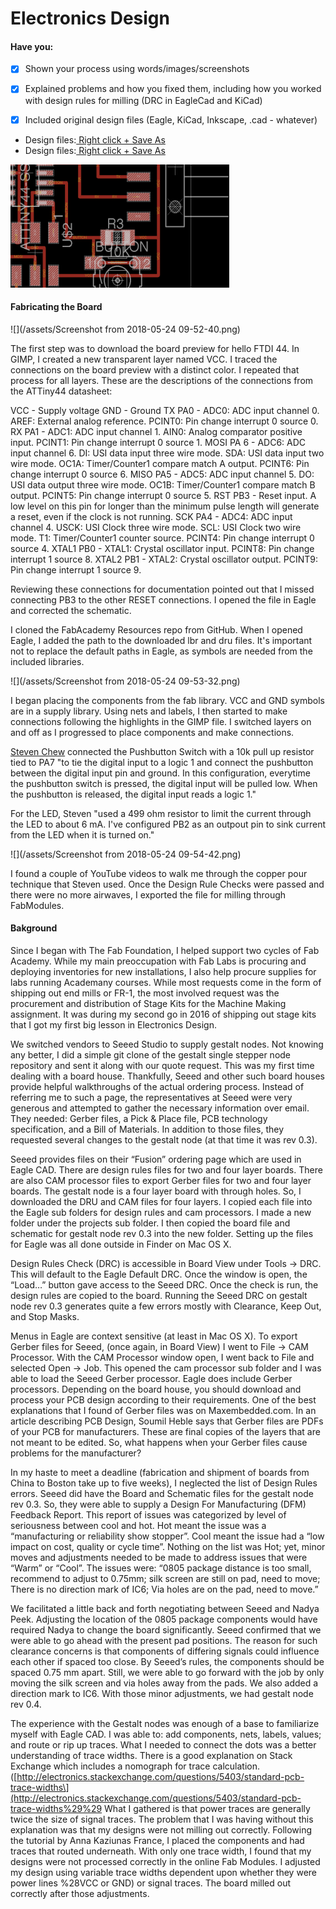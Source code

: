 # Electronics Design

#### Have you:

* [x] Shown your process using words/images/screenshots

* [x] Explained problems and how you fixed them, including how you worked with design rules for milling \(DRC in EagleCad and KiCad\)

* [x] Included original design files \(Eagle, KiCad, Inkscape, .cad - whatever\)

* Design files:[ Right click + Save As](/uploads/hello.ftdi.44.zip)
* Design files:[ Right click + Save As](/uploads/switch-and-led.zip)

![](/assets/electronics-design-1-350x197.png)

#### Fabricating the Board

![](/assets/Screenshot from 2018-05-24 09-52-40.png)

The first step was to download the board preview for hello FTDI 44. In GIMP, I created a new transparent layer named VCC. I traced the connections on the board preview with a distinct color. I repeated that process for all layers. These are the descriptions of the connections from the ATTiny44 datasheet:

VCC - Supply voltage
GND - Ground
TX PA0 - ADC0: ADC input channel 0. AREF: External analog reference. PCINT0: Pin change interrupt 0 source 0.
RX PA1 - ADC1: ADC input channel 1. AIN0: Analog comparator positive input. PCINT1: Pin change interrupt 0 source 1. 
MOSI PA 6 - ADC6: ADC input channel 6. DI: USI data input three wire mode. SDA: USI data input two wire mode. OC1A: Timer/Counter1 compare match A output. PCINT6: Pin change interrupt 0 source 6.
MISO PA5 - ADC5: ADC input channel 5. DO: USI data output three wire mode. OC1B: Timer/Counter1 compare match B output. PCINT5: Pin change interrupt 0 source 5.
RST PB3 - Reset input. A low level on this pin for longer than the minimum pulse length will generate a reset, even if the clock is not 
running.
SCK PA4 - ADC4: ADC input channel 4. USCK: USI Clock three wire mode. SCL: USI Clock two wire mode. T1: Timer/Counter1 counter source. PCINT4: Pin change interrupt 0 source 4.
XTAL1 PB0 - XTAL1: Crystal oscillator input. PCINT8: Pin change interrupt 1 source 8.
XTAL2 PB1 - XTAL2: Crystal oscillator output. PCINT9: Pin change interrupt 1 source 9.

Reviewing these connections for documentation pointed out that I missed connecting PB3 to the other RESET connections. I opened the file in Eagle and corrected the schematic.

I cloned the FabAcademy Resources repo from GitHub. When I opened Eagle, I added the path to the downloaded lbr and dru files. It's important not to replace the default paths in Eagle, as symbols are needed from the included libraries.

![](/assets/Screenshot from 2018-05-24 09-53-32.png)

I began placing the components from the fab library. VCC and GND symbols are in a supply library. Using nets and labels, I then started to make connections following the highlights in the GIMP file. I switched layers on and off as I progressed to place components and make connections.

[Steven Chew](http://archive.fabacademy.org/2016/fablabsingapore/students/98/exercise06.html) connected the Pushbutton Switch with a 10k pull up resistor tied to PA7 "to tie the digital input to a logic 1 and connect the pushbutton between the digital input pin and ground. In this configuration, everytime the pushbutton switch is pressed, the digital input will be pulled low. When the pushbutton is released, the digital input reads a logic 1."

For the LED, Steven "used a 499 ohm resistor to limit the current through the LED to about 6 mA. I've configured PB2 as an outpout pin to sink current from the LED when it is turned on."

![](/assets/Screenshot from 2018-05-24 09-54-42.png)

I found a couple of YouTube videos to walk me through the copper pour technique that Steven used. Once the Design Rule Checks were passed and there were no more airwaves, I exported the file for milling through FabModules.

#### Bakground

Since I began with The Fab Foundation, I helped support two cycles of Fab Academy. While my main preoccupation with Fab Labs is procuring and deploying inventories for new installations, I also help procure supplies for labs running Academany courses. While most requests come in the form of shipping out end mills or FR-1, the most involved request was the procurement and distribution of Stage Kits for the Machine Making assignment. It was during my second go in 2016 of shipping out stage kits that I got my first big lesson in Electronics Design.

We switched vendors to Seeed Studio to supply gestalt nodes. Not knowing any better, I did a simple git clone of the gestalt single stepper node repository and sent it along with our quote request. This was my first time dealing with a board house. Thankfully, Seeed and other such board houses provide helpful walkthroughs of the actual ordering process. Instead of referring me to such a page, the representatives at Seeed were very generous and attempted to gather the necessary information over email. They needed: Gerber files, a Pick & Place file, PCB technology specification, and a Bill of Materials. In addition to those files, they requested several changes to the gestalt node \(at that time it was rev 0.3\).

Seeed provides files on their “Fusion” ordering page which are used in Eagle CAD. There are design rules files for two and four layer boards. There are also CAM processor files to export Gerber files for two and four layer boards. The gestalt node is a four layer board with through holes. So, I downloaded the DRU and CAM files for four layers. I copied each file into the Eagle sub folders for design rules and cam processors. I made a new folder under the projects sub folder. I then copied the board file and schematic for gestalt node rev 0.3 into the new folder. Setting up the files for Eagle was all done outside in Finder on Mac OS X.

Design Rules Check \(DRC\) is accessible in Board View under Tools -&gt; DRC. This will default to the Eagle Default DRC. Once the window is open, the “Load…” button gave access to the Seeed DRC. Once the check is run, the design rules are copied to the board. Running the Seeed DRC on gestalt node rev 0.3 generates quite a few errors mostly with Clearance, Keep Out, and Stop Masks.

Menus in Eagle are context sensitive \(at least in Mac OS X\). To export Gerber files for Seeed, \(once again, in Board View\) I went to File -&gt; CAM Processor. With the CAM Processor window open, I went back to File and selected Open -&gt; Job. This opened the cam processor sub folder and I was able to load the Seeed Gerber processor. Eagle does include Gerber processors. Depending on the board house, you should download and process your PCB design according to their requirements. One of the best explanations that I found of Gerber files was on Maxembedded.com. In an article describing PCB Design, Soumil Heble says that Gerber files are PDFs of your PCB for manufacturers. These are final copies of the layers that are not meant to be edited. So, what happens when your Gerber files cause problems for the manufacturer?

In my haste to meet a deadline \(fabrication and shipment of boards from China to Boston take up to five weeks\), I neglected the list of Design Rules errors. Seeed did have the Board and Schematic files for the gestalt node rev 0.3. So, they were able to supply a Design For Manufacturing \(DFM\) Feedback Report. This report of issues was categorized by level of seriousness between cool and hot. Hot meant the issue was a “manufacturing or reliability show stopper”. Cool meant the issue had a “low impact on cost, quality or cycle time”. Nothing on the list was Hot; yet, minor moves and adjustments needed to be made to address issues that were “Warm” or “Cool”. The issues were: “0805 package distance is too small, recommend to adjust to 0.75mm; silk screen are still on pad, need to move; There is no direction mark of IC6; Via holes are on the pad, need to move.”

We facilitated a little back and forth negotiating between Seeed and Nadya Peek. Adjusting the location of the 0805 package components would have required Nadya to change the board significantly. Seeed confirmed that we were able to go ahead with the present pad positions. The reason for such clearance concerns is that components of differing signals could influence each other if spaced too close. By Seeed’s rules, the components should be spaced 0.75 mm apart. Still, we were able to go forward with the job by only moving the silk screen and via holes away from the pads. We also added a direction mark to IC6. With those minor adjustments, we had gestalt node rev 0.4.

The experience with the Gestalt nodes was enough of a base to familiarize myself with Eagle CAD. I was able to: add components, nets, labels, values; and route or rip up traces. What I needed to connect the dots was a better understanding of trace widths. There is a good explanation on Stack Exchange which includes a nomograph for trace calculation. \([http://electronics.stackexchange.com/questions/5403/standard-pcb-trace-widths\](http://electronics.stackexchange.com/questions/5403/standard-pcb-trace-widths%29%29 What I gathered is that power traces are generally twice the size of signal traces. The problem that I was having without this explanation was that my designs were not milling out correctly. Following the tutorial by Anna Kaziunas France, I placed the components and had traces that routed underneath. With only one trace width, I found that my designs were not processed correctly in the online Fab Modules. I adjusted my design using variable trace widths dependent upon whether they were power lines %28VCC or GND\) or signal traces. The board milled out correctly after those adjustments.

